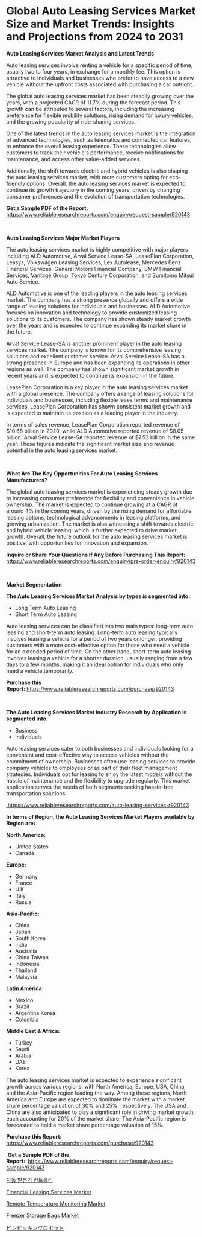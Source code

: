 <p><h1>Global Auto Leasing Services Market Size and Market Trends: Insights and Projections from 2024 to 2031</h1></p><p><strong>Auto Leasing Services Market Analysis and Latest Trends</strong></p>
<p><p>Auto leasing services involve renting a vehicle for a specific period of time, usually two to four years, in exchange for a monthly fee. This option is attractive to individuals and businesses who prefer to have access to a new vehicle without the upfront costs associated with purchasing a car outright.</p><p>The global auto leasing services market has been steadily growing over the years, with a projected CAGR of 11.7% during the forecast period. This growth can be attributed to several factors, including the increasing preference for flexible mobility solutions, rising demand for luxury vehicles, and the growing popularity of ride-sharing services.</p><p>One of the latest trends in the auto leasing services market is the integration of advanced technologies, such as telematics and connected car features, to enhance the overall leasing experience. These technologies allow customers to track their vehicle's performance, receive notifications for maintenance, and access other value-added services.</p><p>Additionally, the shift towards electric and hybrid vehicles is also shaping the auto leasing services market, with more customers opting for eco-friendly options. Overall, the auto leasing services market is expected to continue its growth trajectory in the coming years, driven by changing consumer preferences and the evolution of transportation technologies.</p></p>
<p><strong>Get a Sample PDF of the Report:&nbsp;</strong> <a href="https://www.reliableresearchreports.com/enquiry/request-sample/920143">https://www.reliableresearchreports.com/enquiry/request-sample/920143</a></p>
<p>&nbsp;</p>
<p><strong>Auto Leasing Services Major Market Players</strong></p>
<p><p>The auto leasing services market is highly competitive with major players including ALD Automotive, Arval Service Lease-SA, LeasePlan Corporation, Leasys, Volkswagen Leasing Services, Lex Autolease, Mercedes Benz Financial Services, General Motors Financial Company, BMW Financial Services, Vantage Group, Tokyo Century Corporation, and Sumitomo Mitsui Auto Service.</p><p>ALD Automotive is one of the leading players in the auto leasing services market. The company has a strong presence globally and offers a wide range of leasing solutions for individuals and businesses. ALD Automotive focuses on innovation and technology to provide customized leasing solutions to its customers. The company has shown steady market growth over the years and is expected to continue expanding its market share in the future.</p><p>Arval Service Lease-SA is another prominent player in the auto leasing services market. The company is known for its comprehensive leasing solutions and excellent customer service. Arval Service Lease-SA has a strong presence in Europe and has been expanding its operations in other regions as well. The company has shown significant market growth in recent years and is expected to continue its expansion in the future.</p><p>LeasePlan Corporation is a key player in the auto leasing services market with a global presence. The company offers a range of leasing solutions for individuals and businesses, including flexible lease terms and maintenance services. LeasePlan Corporation has shown consistent market growth and is expected to maintain its position as a leading player in the industry.</p><p>In terms of sales revenue, LeasePlan Corporation reported revenue of $10.68 billion in 2020, while ALD Automotive reported revenue of $8.05 billion. Arval Service Lease-SA reported revenue of $7.53 billion in the same year. These figures indicate the significant market size and revenue potential in the auto leasing services market.</p></p>
<p>&nbsp;</p>
<p><strong>What Are The Key Opportunities For Auto Leasing Services Manufacturers?</strong></p>
<p><p>The global auto leasing services market is experiencing steady growth due to increasing consumer preference for flexibility and convenience in vehicle ownership. The market is expected to continue growing at a CAGR of around 4% in the coming years, driven by the rising demand for affordable leasing options, technological advancements in leasing platforms, and growing urbanization. The market is also witnessing a shift towards electric and hybrid vehicle leasing, which is further expected to drive market growth. Overall, the future outlook for the auto leasing services market is positive, with opportunities for innovation and expansion.</p></p>
<p><strong>Inquire or Share Your Questions If Any Before Purchasing This Report:</strong> <a href="https://www.reliableresearchreports.com/enquiry/pre-order-enquiry/920143">https://www.reliableresearchreports.com/enquiry/pre-order-enquiry/920143</a></p>
<p>&nbsp;</p>
<p><strong>Market Segmentation</strong></p>
<p><strong>The Auto Leasing Services Market Analysis by types is segmented into:</strong></p>
<p><ul><li>Long Term Auto Leasing</li><li>Short Term Auto Leasing</li></ul></p>
<p><p>Auto leasing services can be classified into two main types: long-term auto leasing and short-term auto leasing. Long-term auto leasing typically involves leasing a vehicle for a period of two years or longer, providing customers with a more cost-effective option for those who need a vehicle for an extended period of time. On the other hand, short-term auto leasing involves leasing a vehicle for a shorter duration, usually ranging from a few days to a few months, making it an ideal option for individuals who only need a vehicle temporarily.</p></p>
<p><strong>Purchase this Report:&nbsp;</strong><a href="https://www.reliableresearchreports.com/purchase/920143">https://www.reliableresearchreports.com/purchase/920143</a></p>
<p>&nbsp;</p>
<p><strong>The Auto Leasing Services Market Industry Research by Application is segmented into:</strong></p>
<p><ul><li>Business</li><li>Individuals</li></ul></p>
<p><p>Auto leasing services cater to both businesses and individuals looking for a convenient and cost-effective way to access vehicles without the commitment of ownership. Businesses often use leasing services to provide company vehicles to employees or as part of their fleet management strategies. Individuals opt for leasing to enjoy the latest models without the hassle of maintenance and the flexibility to upgrade regularly. This market application serves the needs of both segments seeking hassle-free transportation solutions.</p></p>
<p><a href="https://www.reliableresearchreports.com/auto-leasing-services-r920143">&nbsp;https://www.reliableresearchreports.com/auto-leasing-services-r920143</a></p>
<p><strong>In terms of Region, the Auto Leasing Services Market Players available by Region are:</strong></p>
<p>
    <p> <strong> North America: </strong>
        <ul>
            <li>United States</li>
            <li>Canada</li>
        </ul>
        </p> 
    <p> <strong> Europe: </strong>
        <ul>
            <li>Germany</li>
            <li>France</li>
            <li>U.K.</li>
            <li>Italy</li>
            <li>Russia</li>
        </ul>
        </p> 
    <p> <strong> Asia-Pacific: </strong>
        <ul>
            <li>China</li>
            <li>Japan</li>
            <li>South Korea</li>
            <li>India</li>
            <li>Australia</li>
            <li>China Taiwan</li>
            <li>Indonesia</li>
            <li>Thailand</li>
            <li>Malaysia</li>
        </ul>
        </p> 
    <p> <strong> Latin America: </strong>
        <ul>
            <li>Mexico</li>
            <li>Brazil</li>
            <li>Argentina Korea</li>
            <li>Colombia</li>
        </ul>
        </p> 
    <p> <strong> Middle East & Africa: </strong>
        <ul>
            <li>Turkey</li>
            <li>Saudi</li>
            <li>Arabia</li>
            <li>UAE</li>
            <li>Korea</li>
        </ul>
    </p>
    </p>
<p><p>The auto leasing services market is expected to experience significant growth across various regions, with North America, Europe, USA, China, and the Asia-Pacific region leading the way. Among these regions, North America and Europe are expected to dominate the market with a market share percentage valuation of 30% and 25%, respectively. The USA and China are also anticipated to play a significant role in driving market growth, each accounting for 20% of the market share. The Asia-Pacific region is forecasted to hold a market share percentage valuation of 15%.</p></p>
<p><strong>Purchase this Report: </strong><a href="https://www.reliableresearchreports.com/purchase/920143">https://www.reliableresearchreports.com/purchase/920143</a></p>
<p>&nbsp;<strong>Get a Sample PDF of the Report:&nbsp;&nbsp;</strong><a href="https://www.reliableresearchreports.com/enquiry/request-sample/920143">https://www.reliableresearchreports.com/enquiry/request-sample/920143</a></p>
<p><strong></strong></p>
<p><p><a href="https://medium.com/@midge5687567/%EC%9E%90%EB%8F%99-%EB%B0%9C%EC%A0%84%EA%B8%B0-%EC%BB%A8%ED%8A%B8%EB%A1%A4%EB%9F%AC-%EC%8B%9C%EC%9E%A5-%EA%B7%9C%EB%AA%A8-%EB%B0%8F-%EC%8B%9C%EC%9E%A5-%EB%8F%99%ED%96%A5-2024%EB%85%84%EC%97%90%EC%84%9C-2031%EB%85%84%EA%B9%8C%EC%A7%80%EC%9D%98-%EC%82%B0%EC%97%85-%EC%A0%84%EB%B0%98%EC%9D%84-%EC%99%84%EB%B2%BD%ED%95%98%EA%B2%8C-%EC%82%B4%ED%8E%B4%EB%B3%B4%EA%B8%B0-b9713ef8a2ff">자동 발전기 컨트롤러</a></p><p><a href="https://github.com/yemakinde/Market-Research-Report-List-2/blob/main/financial-leasing-services-market.md">Financial Leasing Services Market</a></p><p><a href="https://www.linkedin.com/pulse/remote-temperature-monitoring-market-trends-forecast-competitive-1hblf?trackingId=b%2F2aGcvOZSgJA0lQtlq%2FYA%3D%3D">Remote Temperature Monitoring Market</a></p><p><a href="https://www.linkedin.com/pulse/freezer-storage-bags-market-analysis-sze-forecasted-2i8wf?trackingId=S2lx4H3qQummJULlzUQLSQ%3D%3D">Freezer Storage Bags Market</a></p><p><a href="https://medium.com/@oliveyew35/%E3%83%93%E3%83%B3%E3%83%94%E3%83%83%E3%82%AD%E3%83%B3%E3%82%B0%E3%83%AD%E3%83%9C%E3%83%83%E3%83%88%E5%B8%82%E5%A0%B4-%E3%82%BF%E3%82%A4%E3%83%97-%E3%82%A2%E3%83%97%E3%83%AA%E3%82%B1%E3%83%BC%E3%82%B7%E3%83%A7%E3%83%B3-%E5%9C%B0%E7%90%86%E3%81%AB%E3%82%88%E3%82%8B%E5%8C%85%E6%8B%AC%E7%9A%84%E8%A9%95%E4%BE%A1-458bd8625c6a">ビンピッキングロボット</a></p></p>